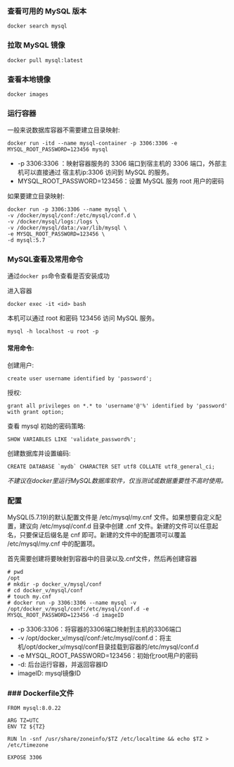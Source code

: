 ### 查看可用的 MySQL 版本

```
docker search mysql
```

### 拉取 MySQL 镜像

```
docker pull mysql:latest
```

### 查看本地镜像

```
docker images
```

### 运行容器

一般来说数据库容器不需要建立目录映射:

```
docker run -itd --name mysql-container -p 3306:3306 -e MYSQL_ROOT_PASSWORD=123456 mysql
```

- -p 3306:3306 ：映射容器服务的 3306 端口到宿主机的 3306 端口，外部主机可以直接通过 宿主机ip:3306 访问到 MySQL 的服务。
- MYSQL_ROOT_PASSWORD=123456：设置 MySQL 服务 root 用户的密码

如果要建立目录映射:
```
docker run -p 3306:3306 --name mysql \
-v /docker/mysql/conf:/etc/mysql/conf.d \
-v /docker/mysql/logs:/logs \
-v /docker/mysql/data:/var/lib/mysql \
-e MYSQL_ROOT_PASSWORD=123456 \
-d mysql:5.7
```

### MySQL查看及常用命令

通过``` docker ps ```命令查看是否安装成功

进入容器
```
docker exec -it <id> bash
```

本机可以通过 root 和密码 123456 访问 MySQL 服务。
```
mysql -h localhost -u root -p
```

#### 常用命令:

创建用户:
```
create user username identified by 'password';
```

授权:
```
grant all privileges on *.* to 'username'@'%' identified by 'password' with grant option;
```

查看 mysql 初始的密码策略:
```
SHOW VARIABLES LIKE 'validate_password%';
```

创建数据库并设置编码:
```
CREATE DATABASE `mydb` CHARACTER SET utf8 COLLATE utf8_general_ci;
```

*不建议在docker里运行MySQL数据库软件，仅当测试或数据重要性不高时使用。*

### 配置

MySQL(5.7.19)的默认配置文件是 /etc/mysql/my.cnf 文件。如果想要自定义配置，建议向 /etc/mysql/conf.d 目录中创建 .cnf 文件。新建的文件可以任意起名，只要保证后缀名是 cnf 即可。新建的文件中的配置项可以覆盖 /etc/mysql/my.cnf 中的配置项。

首先需要创建将要映射到容器中的目录以及.cnf文件，然后再创建容器
```
# pwd
/opt
# mkdir -p docker_v/mysql/conf
# cd docker_v/mysql/conf
# touch my.cnf
# docker run -p 3306:3306 --name mysql -v /opt/docker_v/mysql/conf:/etc/mysql/conf.d -e MYSQL_ROOT_PASSWORD=123456 -d imageID
```

- -p 3306:3306：将容器的3306端口映射到主机的3306端口
- -v /opt/docker_v/mysql/conf:/etc/mysql/conf.d：将主机/opt/docker_v/mysql/conf目录挂载到容器的/etc/mysql/conf.d
- -e MYSQL_ROOT_PASSWORD=123456：初始化root用户的密码
- -d: 后台运行容器，并返回容器ID
- imageID: mysql镜像ID

### ### Dockerfile文件

```
FROM mysql:8.0.22

ARG TZ=UTC
ENV TZ ${TZ}

RUN ln -snf /usr/share/zoneinfo/$TZ /etc/localtime && echo $TZ > /etc/timezone

EXPOSE 3306
```
